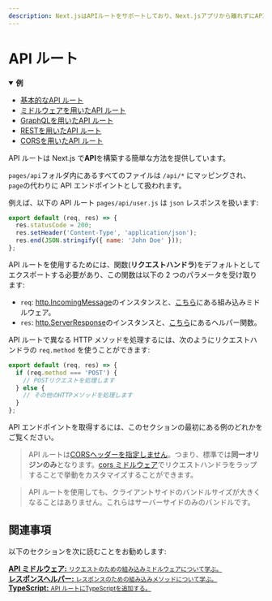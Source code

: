 ```yaml
---
description: Next.jsはAPIルートをサポートしており、Next.jsアプリから離れずにAPIを構築することができます。 どのように動作するか学んでいきましょう。
---
```


# API ルート

<details open>
  <summary><b>例</b></summary>
  <ul>
    <li><a href="https://github.com/zeit/next.js/tree/canary/examples/api-routes">基本的なAPI ルート</a></li>
    <li><a href="https://github.com/zeit/next.js/tree/canary/examples/api-routes-middleware">ミドルウェアを用いたAPI ルート</a></li>
    <li><a href="https://github.com/zeit/next.js/tree/canary/examples/api-routes-graphql">GraphQLを用いたAPI ルート</a></li>
    <li><a href="https://github.com/zeit/next.js/tree/canary/examples/api-routes-rest">RESTを用いたAPI ルート</a></li>
    <li><a href="https://github.com/zeit/next.js/tree/canary/examples/api-routes-cors">CORSを用いたAPI ルート</a></li>
  </ul>
</details>

API ルートは Next.js で**API**を構築する簡単な方法を提供しています。

`pages/api`フォルダ内にあるすべてのファイルは `/api/*` にマッピングされ、`page`の代わりに API エンドポイントとして扱われます。

例えば、以下の API ルート `pages/api/user.js` は `json` レスポンスを扱います:

```js
export default (req, res) => {
  res.statusCode = 200;
  res.setHeader('Content-Type', 'application/json');
  res.end(JSON.stringify({ name: 'John Doe' }));
};
```

API ルートを使用するためには、関数(**リクエストハンドラ**)をデフォルトとしてエクスポートする必要があり、この関数は以下の 2 つのパラメータを受け取ります:

- `req`: [http.IncomingMessage](https://nodejs.org/api/http.html#http_class_http_incomingmessage)のインスタンスと、[こちら](/docs/api-routes/api-middlewares.md)にある組み込みミドルウェア。
- `res`: [http.ServerResponse](https://nodejs.org/api/http.html#http_class_http_serverresponse)のインスタンスと、[こちら](/docs/api-routes/response-helpers.md)にあるヘルパー関数。

API ルートで異なる HTTP メソッドを処理するには、次のようにリクエストハンドラの `req.method` を使うことができます:

```js
export default (req, res) => {
  if (req.method === 'POST') {
    // POSTリクエストを処理します
  } else {
    // その他のHTTPメソッドを処理します
  }
};
```

API エンドポイントを取得するには、このセクションの最初にある例のどれかをご覧ください。

> API ルートは[CORSヘッダーを指定しません](https://developer.mozilla.org/en-US/docs/Web/HTTP/CORS)。つまり、標準では**同一オリジンのみ**となります。[cors ミドルウェア](/docs/api-routes/api-middlewares.md#connectexpress-middleware-support)でリクエストハンドラをラップすることで挙動をカスタマイズすることができます。

> API ルートを使用しても、クライアントサイドのバンドルサイズが大きくなることはありません。これらはサーバーサイドのみのバンドルです。

## 関連事項

以下のセクションを次に読むことをお勧めします:

<div class="card">
  <a href="/docs/api-routes/api-middlewares.md">
    <b>API ミドルウェア:</b>
    <small>リクエストのための組み込みミドルウェアについて学ぶ。</small>
  </a>
</div>

<div class="card">
  <a href="/docs/api-routes/response-helpers.md">
    <b>レスポンスヘルパー:</b>
    <small>レスポンスのための組み込みメソッドについて学ぶ。</small>
  </a>
</div>

<div class="card">
  <a href="/docs/basic-features/typescript.md#api-routes">
    <b>TypeScript:</b>
    <small>API ルートにTypeScriptを追加する。</small>
  </a>
</div>
